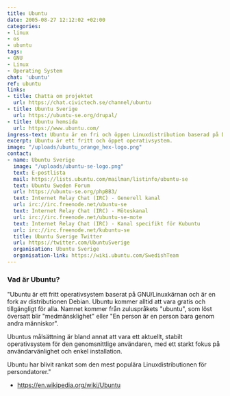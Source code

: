 ```yaml
---
title: Ubuntu
date: 2005-08-27 12:12:02 +02:00
categories:
- linux
- os
- ubuntu
tags:
- GNU
- Linux
- Operating System
chat: 'ubuntu'
ref: ubuntu
links:
- title: Chatta om projektet
  url: https://chat.civictech.se/channel/ubuntu
- title: Ubuntu Sverige
  url: https://ubuntu-se.org/drupal/
- title: Ubuntu hemsida
  url: https://www.ubuntu.com/
ingress-text: Ubuntu är en fri och öppen Linuxdistribution baserad på Debian.
excerpt: Ubuntu är ett fritt och öppet operativsystem.
image: "/uploads/ubuntu_orange_hex-logo.png"
contact:
- name: Ubuntu Sverige
  image: "/uploads/ubuntu-se-logo.png"
  text: E-postlista
  mail: https://lists.ubuntu.com/mailman/listinfo/ubuntu-se
  text: Ubuntu Sweden Forum
  url: https://ubuntu-se.org/phpBB3/
  text: Internet Relay Chat (IRC) - Generell kanal
  url: irc://irc.freenode.net/ubuntu-se
  text: Internet Relay Chat (IRC) - Möteskanal
  url: irc://irc.freenode.net/ubuntu-se-mote
  text: Internet Relay Chat (IRC) - Kanal specifikt för Kubuntu
  url: irc://irc.freenode.net/kubuntu-se
  title: Ubuntu Sverige Twitter
  url: https://twitter.com/UbuntuSverige
  organisation: Ubuntu Sverige
  organisation-link: https://wiki.ubuntu.com/SwedishTeam
---
```

### Vad är Ubuntu?

"Ubuntu är ett fritt operativsystem baserat på GNU/Linuxkärnan och är en fork av distributionen Debian. Ubuntu kommer alltid att vara gratis och tillgängligt för alla. Namnet kommer från zuluspråkets "ubuntu", som löst översatt blir "medmänsklighet" eller "En person är en person bara genom andra människor".

Ubuntus målsättning är bland annat att vara ett aktuellt, stabilt operativsystem för den genomsnittlige användaren, med ett starkt fokus på användarvänlighet och enkel installation.

Ubuntu har blivit rankat som den mest populära Linuxdistributionen för persondatorer."
- https://en.wikipedia.org/wiki/Ubuntu
